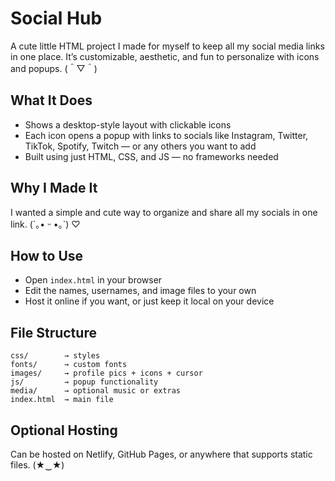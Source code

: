 # Social Hub

A cute little HTML project I made for myself to keep all my social media links in one place. It’s customizable, aesthetic, and fun to personalize with icons and popups. (＾▽＾)

## What It Does

- Shows a desktop-style layout with clickable icons
- Each icon opens a popup with links to socials like Instagram, Twitter, TikTok, Spotify, Twitch — or any others you want to add
- Built using just HTML, CSS, and JS — no frameworks needed

## Why I Made It

I wanted a simple and cute way to organize and share all my socials in one link. (´｡• ᵕ •｡`) ♡

## How to Use

- Open `index.html` in your browser
- Edit the names, usernames, and image files to your own
- Host it online if you want, or just keep it local on your device

## File Structure

```
css/        → styles  
fonts/      → custom fonts  
images/     → profile pics + icons + cursor  
js/         → popup functionality  
media/      → optional music or extras  
index.html  → main file
```

## Optional Hosting

Can be hosted on Netlify, GitHub Pages, or anywhere that supports static files. (★‿★)
